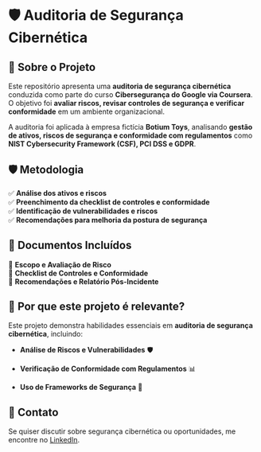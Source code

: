 # 🛡️ Auditoria de Segurança Cibernética  

## 📌 Sobre o Projeto  

Este repositório apresenta uma **auditoria de segurança cibernética** conduzida como parte do curso **Cibersegurança do Google via Coursera**. O objetivo foi **avaliar riscos, revisar controles de segurança e verificar conformidade** em um ambiente organizacional.  

A auditoria foi aplicada à empresa fictícia **Botium Toys**, analisando **gestão de ativos, riscos de segurança e conformidade com regulamentos** como **NIST Cybersecurity Framework (CSF), PCI DSS e GDPR**.  

## 🛡️ Metodologia  

✅ **Análise dos ativos e riscos**  
✅ **Preenchimento da checklist de controles e conformidade**  
✅ **Identificação de vulnerabilidades e riscos**  
✅ **Recomendações para melhoria da postura de segurança**  

## 📄 Documentos Incluídos  

📌 **Escopo e Avaliação de Risco**  
📌 **Checklist de Controles e Conformidade**  
📌 **Recomendações e Relatório Pós-Incidente**  

## 🎯 Por que este projeto é relevante?  

Este projeto demonstra habilidades essenciais em **auditoria de segurança cibernética**, incluindo:  

- **Análise de Riscos e Vulnerabilidades** 🛡️

- **Verificação de Conformidade com Regulamentos** 📊  

- **Uso de Frameworks de Segurança** 🔐  

## 📢 Contato  

Se quiser discutir sobre segurança cibernética ou oportunidades, me encontre no [LinkedIn](https://www.linkedin.com/in/mfolimadev/).  

